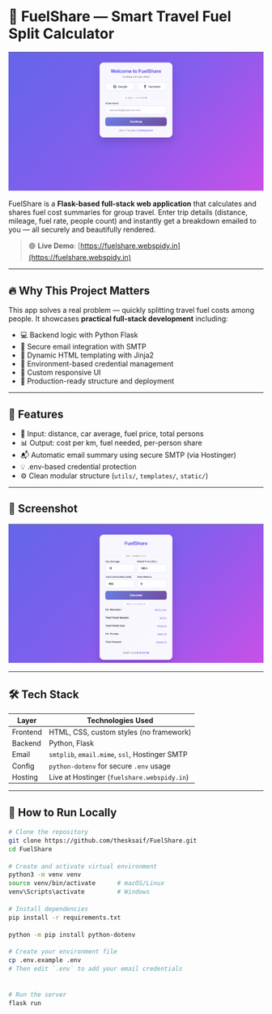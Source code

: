 # 🚗 FuelShare — Smart Travel Fuel Split Calculator

![FuelShare Screenshot](screenshots/LandingPage.png)

FuelShare is a **Flask-based full-stack web application** that calculates and shares fuel cost summaries for group travel. Enter trip details (distance, mileage, fuel rate, people count) and instantly get a breakdown emailed to you — all securely and beautifully rendered.

> 🟢 **Live Demo**: [https://fuelshare.webspidy.in](https://fuelshare.webspidy.in)

---

## 🔥 Why This Project Matters

This app solves a real problem — quickly splitting travel fuel costs among people. It showcases **practical full-stack development** including:

- 💻 Backend logic with Python Flask
- 🧠 Secure email integration with SMTP
- 🧾 Dynamic HTML templating with Jinja2
- 📩 Environment-based credential management
- 🎨 Custom responsive UI
- 🧪 Production-ready structure and deployment

---

## 🧪 Features

- 🔢 Input: distance, car average, fuel price, total persons
- 📊 Output: cost per km, fuel needed, per-person share
- 📬 Automatic email summary using secure SMTP (via Hostinger)
- 💡 .env-based credential protection
- ⚙️ Clean modular structure (`utils/`, `templates/`, `static/`)

---

## 📸 Screenshot

![FuelShare UI Preview](screenshots/CalculatePage.png)

---

## 🛠️ Tech Stack

| Layer    | Technologies Used                              |
| -------- | ---------------------------------------------- |
| Frontend | HTML, CSS, custom styles (no framework)        |
| Backend  | Python, Flask                                  |
| Email    | `smtplib`, `email.mime`, `ssl`, Hostinger SMTP |
| Config   | `python-dotenv` for secure `.env` usage        |
| Hosting  | Live at Hostinger (`fuelshare.webspidy.in`)    |

---

## 🚀 How to Run Locally

```bash
# Clone the repository
git clone https://github.com/thesksaif/FuelShare.git
cd FuelShare

# Create and activate virtual environment
python3 -m venv venv
source venv/bin/activate      # macOS/Linux
venv\Scripts\activate         # Windows

# Install dependencies
pip install -r requirements.txt

python -m pip install python-dotenv

# Create your environment file
cp .env.example .env
# Then edit `.env` to add your email credentials


# Run the server
flask run
```
